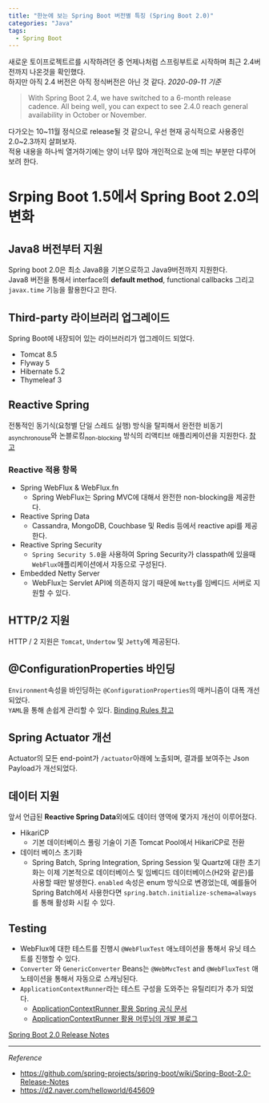 ```yaml
---
title: "한눈에 보는 Spring Boot 버전별 특징 (Spring Boot 2.0)"
categories: "Java"
tags:
  - Spring Boot
---
```


새로운 토이프로젝트르를 시작하려던 중 언제나처럼 스프링부트로 시작하며 최근 2.4버전까지 나온것을 확인했다.  
하지만 아직 2.4 버전은 아직 정식버전은 아닌 것 같다. *2020-09-11 기준*  
> With Spring Boot 2.4, we have switched to a 6-month release cadence. All being well, you can expect to see 2.4.0 reach general availability in October or November.

다가오는 10~11월 정식으로 release될 것 같으니, 우선 현재 공식적으로 사용중인 2.0~2.3까지 살펴보자.  
적용 내용을 하나씩 열거하기에는 양이 너무 많아 개인적으로 눈에 띄는 부분만 다루어 보려 한다.

# Srping Boot 1.5에서 Spring Boot 2.0의 변화  
## Java8 버전부터 지원  
Spring boot 2.0은 최소 Java8을 기본으로하고 Java9버전까지 지원한다.  
Java8 버전을 통해서 interface의 **default method**, functional callbacks 그리고 `javax.time` 기능을 활용한다고 한다.

## Third-party 라이브러리 업그레이드  
Spring Boot에 내장되어 있는 라이브러리가 업그레이드 되었다.

- Tomcat 8.5
- Flyway 5
- Hibernate 5.2
- Thymeleaf 3

## Reactive Spring  
전통적인 동기식(요청별 단일 스레드 실행) 방식을 탈피해서 완전한 비동기<sub>asynchronouse</sub>와 논블로킹<sub>non-blocking</sub> 방식의 리액티브 애플리케이션을 지원한다. [참고](https://docs.spring.io/spring/docs/current/spring-framework-reference/web-reactive.html)

### Reactive 적용 항목

- Spring WebFlux & WebFlux.fn
  - Spring WebFlux는 Spring MVC에 대해서 완전한 non-blocking을 제공한다.
- Reactive Spring Data
  - Cassandra, MongoDB, Couchbase 및 Redis 등에서 reactive api를 제공한다.
- Reactive Spring Security
  - `Spring Security 5.0`을 사용하여 Spring Security가 classpath에 있을때 `WebFlux`애플리케이션에서 자동으로 구성된다.
- Embedded Netty Server
  - WebFlux는 Servlet API에 의존하지 않기 때문에 `Netty`를 임베디드 서버로 지원할 수 있다.

## HTTP/2 지원  
HTTP / 2 지원은 `Tomcat`, `Undertow` 및 `Jetty`에 제공된다.

## @ConfigurationProperties 바인딩  
`Environment`속성을 바인딩하는 `@ConfigurationProperties`의 매커니즘이 대폭 개선되었다.  
`YAML`을 통해 손쉽게 관리할 수 있다. [Binding Rules 참고](https://github.com/spring-projects/spring-boot/wiki/Relaxed-Binding-2.0)

## Spring Actuator 개선  
Actuator의 모든 end-point가 `/actuator`아래에 노출되며, 결과를 보여주는 Json Payload가 개선되었다.

## 데이터 지원  
앞서 언급된 **Reactive Spring Data**외에도 데이터 영역에 몇가지 개선이 이루어졌다.
- HikariCP
  - 기본 데이터베이스 풀링 기술이 기존 Tomcat Pool에서 HikariCP로 전환
- 데이터 베이스 초기화
  - Spring Batch, Spring Integration, Spring Session 및 Quartz에 대한 초기화는 이제 기본적으로 데이터베이스 및 임베디드 데이터베이스(H2와 같은)를 사용할 때만 발생한다. `enabled` 속성은 enum 방식으로 변경었는데, 예를들어 Spring Batch에서 사용한다면 `spring.batch.initialize-schema=always`를 통해 활성화 시킬 수 있다.

## Testing
- WebFlux에 대한 테스트를 진행시 `@WebFluxTest` 애노테이션을 통해서 유닛 테스트를 진행할 수 있다.
- `Converter` 와 `GenericConverter` Beans는 `@WebMvcTest` and `@WebFluxTest` 애노테이션을 통해서 자동으로 스캐닝된다.
- `ApplicationContextRunner`라는 테스트 구성을 도와주는 유틸리티가 추가 되었다. 
  - [ApplicationContextRunner 활용 Spring 공식 문서](https://docs.spring.io/spring-boot/docs/2.0.x/reference/htmlsingle/#boot-features-test-autoconfig)
  - [ApplicationContextRunner 활용 머루님의 개발 블로그](http://wonwoo.ml/index.php/post/1872)

[Spring Boot 2.0 Release Notes](https://github.com/spring-projects/spring-boot/wiki/Spring-Boot-2.0-Release-Notes)

---

*Reference*

- https://github.com/spring-projects/spring-boot/wiki/Spring-Boot-2.0-Release-Notes
- https://d2.naver.com/helloworld/645609